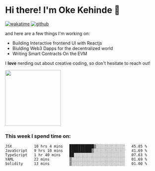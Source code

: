 # Hi there! I'm Oke Kehinde :cowboy_hat_face:

[![wakatime](https://wakatime.com/badge/user/5f3f42a0-7b4f-4c4b-b2da-012c5ac2fa62.svg)](https://wakatime.com/@5f3f42a0-7b4f-4c4b-b2da-012c5ac2fa62)
[![github](https://img.shields.io/github/followers/okeken?logo=github&style=plastic)](https://github.com/okeken?tab=followers)

and here are a few things I'm working on:

- Building Interactive frontend UI with Reactjs
- Biulding Web3 Dapps for the decentralized world
- Writing Smart Contracts On the EVM

I **love** nerding out about creative coding, so don't hesitate to reach out!


<img height="180em" src="https://github-readme-stats.vercel.app/api?username=okeken&show_icons=true&hide_border=true&&count_private=true&include_all_commits=true" />

### This week I spend time on:

<!--START_SECTION:waka-->
```text
JSX          10 hrs 4 mins   ███████████▒░░░░░░░░░░░░░   45.85 % 
JavaScript   9 hrs 10 mins   ██████████▒░░░░░░░░░░░░░░   41.69 % 
TypeScript   1 hr 40 mins    ██░░░░░░░░░░░░░░░░░░░░░░░   07.63 % 
YAML         22 mins         ▒░░░░░░░░░░░░░░░░░░░░░░░░   01.69 % 
Solidity     13 mins         ▒░░░░░░░░░░░░░░░░░░░░░░░░   01.00 % 
```
<!--END_SECTION:waka-->
